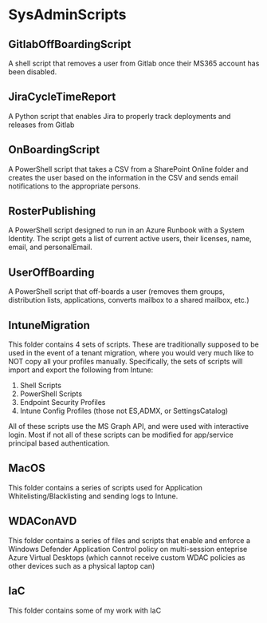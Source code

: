 # SysAdminScripts
## GitlabOffBoardingScript
A shell script that removes a user from Gitlab once their MS365 account has been disabled.
## JiraCycleTimeReport
A Python script that enables Jira to properly track deployments and releases from Gitlab
## OnBoardingScript
A PowerShell script that takes a CSV from a SharePoint Online folder and creates the user based on the information in the CSV and sends email notifications to the appropriate persons.
## RosterPublishing
A PowerShell script designed to run in an Azure Runbook with a System Identity. The script gets a list of current active users, their licenses, name, email, and personalEmail.
## UserOffBoarding
A PowerShell script that off-boards a user (removes them groups, distribution lists, applications, converts mailbox to a shared mailbox, etc.)
## IntuneMigration
This folder contains 4 sets of scripts. These are traditionally supposed to be used in the event of a tenant migration, where you would very much like to NOT copy all your profiles manually. Specifically, the sets of scripts will import and export the following from Intune:
1. Shell Scripts
2. PowerShell Scripts
3. Endpoint Security Profiles
4. Intune Config Profiles (those not ES,ADMX, or SettingsCatalog)

All of these scripts use the MS Graph API, and were used with interactive login. Most if not all of these scripts can be modified for app/service principal based authentication. 

## MacOS
This folder contains a series of scripts used for Application Whitelisting/Blacklisting and sending logs to Intune. 
## WDAConAVD
This folder contains a series of files and scripts that enable and enforce a Windows Defender Application Control policy on multi-session enteprise Azure Virtual Desktops (which cannot receive custom WDAC policies as other devices such as a physical laptop can)

## IaC
This folder contains some of my work with IaC
